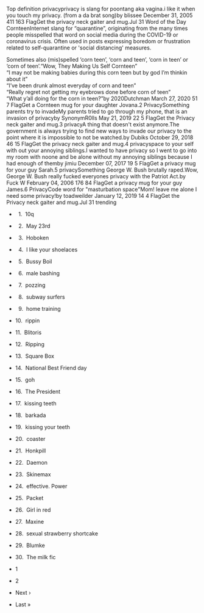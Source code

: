 Top definition privacyprivacy is slang for poontang aka vagina.i like it when you touch my privacy. (from a da brat song)by blissee December 31, 2005 411 163 FlagGet the privacy neck gaiter and mug.Jul 31 Word of the Day CornteenInternet slang for “quarantine”, originating from the many times people misspelled that word on social media during the COVID-19 or coronavirus crisis. Often used in posts expressing boredom or frustration related to self-quarantine or 'social distancing' measures.  
  
Sometimes also (mis)spelled ‘corn teen’, ‘corn and teen’, ‘corn in teen’ or ‘corn of teen’.“Wow, They Making Us Self Cornteen”  
“I may not be making babies during this corn teen but by god I’m thinkin about it”  
“I’ve been drunk almost everyday of corn and teen”  
“Really regret not getting my eyebrows done before corn of teen”  
“What y’all doing for the corn in teen?”by 2020Dutchman March 27, 2020 51 7 FlagGet a Cornteen mug for your daughter Jovana.2 PrivacySomething parents try to invadeMy parents tried to go through my phone, that is an invasion of privacyby SynonymR0lls May 21, 2019 22 5 FlagGet the Privacy neck gaiter and mug.3 privacyA thing that doesn't exist anymore.The government is always trying to find new ways to invade our privacy to the point where it is impossible to not be watched.by Dubiks October 29, 2018 46 15 FlagGet the privacy neck gaiter and mug.4 privacyspace to your self with out your annoying siblings.I wanted to have privacy so I went to go into my room with noone and be alone without my annoying siblings because I had enough of themby jimiu December 07, 2017 19 5 FlagGet a privacy mug for your guy Sarah.5 privacySomething George W. Bush brutally raped.Wow, George W. Bush really fucked everyones privacy with the Patriot Act.by Fuck W February 04, 2006 176 84 FlagGet a privacy mug for your guy James.6 PrivacyCode word for "masturbation space"Mom! leave me alone I need some privacy!by toadweilder January 12, 2019 14 4 FlagGet the Privacy neck gaiter and mug.Jul 31 trending

*     1.  10q
*     2.  May 23rd
*     3.  Hoboken
*     4.  I like your shoelaces
*     5.  Bussy Boil
*     6.  male bashing
*     7.  pozzing
*     8.  subway surfers
*     9.  home training
*   10.  rippin
*   11.  Blitoris
*   12.  Ripping
*   13.  Square Box
*   14.  National Best Friend day
*   15.  goh
*   16.  The President
*   17.  kissing teeth
*   18.  barkada
*   19.  kissing your teeth
*   20.  coaster
*   21.  Honkpill
*   22.  Daemon
*   23.  Skinemax
*   24.  effective. Power
*   25.  Packet
*   26.  Girl in red
*   27.  Maxine
*   28.  sexual strawberry shortcake
*   29.  Blumke
*   30.  The milk fic

*   1
*   2
*   Next ›
*   Last »